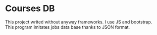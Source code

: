# Courses DB

This project writed without anyway frameworks. I use JS and bootstrap.
This program imitates jobs data base thanks to JSON format.

